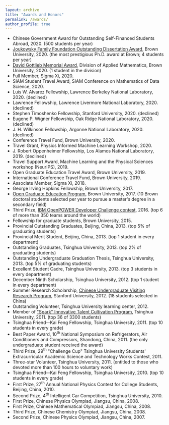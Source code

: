 ```yaml
---
layout: archive
title: "Awards and Honors"
permalink: /awards/
author_profile: true
---
```


- Chinese Government Award for Outstanding Self-Financed Students Abroad, 2020. (500 students per year)
- [Joukowsky Family Foundation Outstanding Dissertation Award](https://www.brown.edu/academics/gradschool/about/newsletter/leaders-their-fields-four-students-selected-2020-joukowsky-prizes), Brown University, 2020. (the most prestigious Ph.D. award at Brown; 4 students per year)
- [David Gottlieb Memorial Award](https://www.brown.edu/academics/applied-mathematics/graduate-program/awards), Division of Applied Mathematics, Brown University, 2020. (1 student in the division)
- Full Member, Sigma Xi, 2020.
- SIAM Student Travel Award, SIAM Conference on Mathematics of Data Science, 2020.
- Luis W. Alvarez Fellowship, Lawrence Berkeley National Laboratory, 2020. (declined)
- Lawrence Fellowship, Lawrence Livermore National Laboratory, 2020. (declined)
- Stephen Timoshenko Fellowship, Stanford University, 2020. (declined)
- Eugene P. Wigner Fellowship, Oak Ridge National Laboratory, 2020. (declined)
- J. H. Wilkinson Fellowship, Argonne National Laboratory, 2020. (declined)
- Conference Travel Fund, Brown University, 2020.
- Travel Grant, Physics Informed Machine Learning Workshop, 2020.
- J. Robert Oppenheimer Fellowship, Los Alamos National Laboratory, 2019. (declined)
- Travel Support Award, Machine Learning and the Physical Sciences workshop (NeurIPS), 2019.
- Open Graduate Education Travel Award, Brown University, 2019.
- International Conference Travel Fund, Brown University, 2019.
- Associate Member, Sigma Xi, 2018.
- George Irving Hopkins Fellowship, Brown University, 2017.
- [Open Graduate Education Program](https://www.brown.edu/academics/gradschool/opengraduateeducation), Brown University, 2017. (10 Brown doctoral students selected per year to pursue a master's degree in a secondary field)
- Third Prize, [IBM OpenPOWER Developer Challenge contest](https://openpowerfoundation.org/blogs/openpower-developer-challenge-finalists/), 2016. (top 6 of more than 350 teams around the world)
- Fellowship for graduate students, Brown University, 2015.
- Provincial Outstanding Graduates, Beijing, China, 2013. (top 5% of graduating students)
- Provincial Merit Student, Beijing, China, 2013. (top 1 student in every department)
- Outstanding Graduates, Tsinghua University, 2013. (top 2% of graduating students)
- Outstanding Undergraduate Graduation Thesis, Tsinghua University, 2013. (top 5% of graduating students)
- Excellent Student Cadre, Tsinghua University, 2013. (top 3 students in every department)
- December Ninth Scholarship, Tsinghua University, 2012. (top 1 student in every department)
- Summer Research Scholarship, [Chinese Undergraduate Visiting Research Program](https://engineering.stanford.edu/students-academics/programs/global-engineering-programs/chinese-ugvr), Stanford University, 2012. (18 students selected in China)
- Outstanding Volunteer, Tsinghua University learning center, 2012.
- Member of ["Spark" Innovative Talent Cultivation Program](https://student.tsinghua.edu.cn/topic/xinghuo/index.html), Tsinghua University, 2011. (top 36 of 3300 students)
- Tsinghua Friend--Kai Feng Fellowship, Tsinghua University, 2011. (top 10 students in every grade)
- Best Paper Award, 10<sup>th</sup> National Symposium on Refrigerators, Air Conditioners and Compressors, Shandong, China, 2011. (the only undergraduate student received the award)
- Third Prize, 29<sup>th</sup> "Challenge Cup" Tsinghua University Students' Extracurricular Academic Science and Technology Works Contest, 2011.
- Three-star Volunteer, Tsinghua University, 2011. (entitled to those who devoted more than 100 hours to voluntary work)
- Tsinghua Friend--Kai Feng Fellowship, Tsinghua University, 2010. (top 10 students in every grade)
- First Prize, 27<sup>th</sup> Annual National Physics Contest for College Students, Beijing, China, 2010.
- Second Prize, 4<sup>th</sup> Intelligent Car Competition, Tsinghua University, 2010.
- First Prize, Chinese Physics Olympiad, Jiangsu, China, 2008.
- First Prize, Chinese Mathematical Olympiad, Jiangsu, China, 2008.
- Third Prize, Chinese Chemistry Olympiad, Jiangsu, China, 2008.
- Second Prize, Chinese Physics Olympiad, Jiangsu, China, 2007.